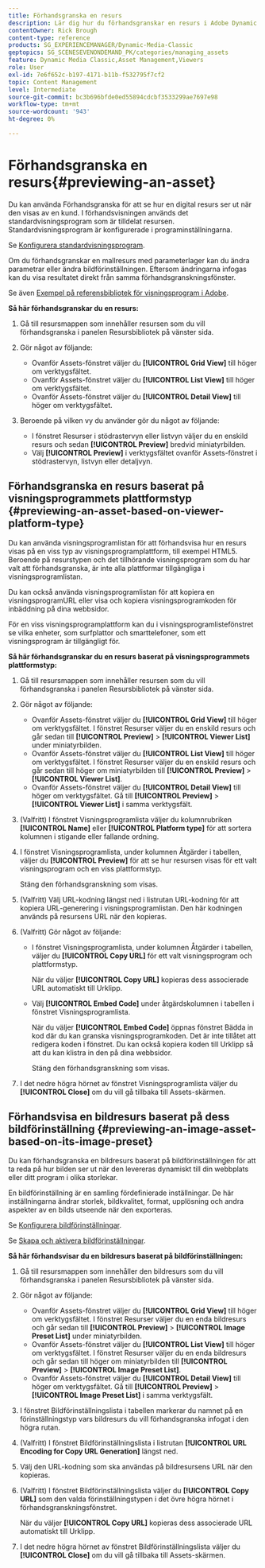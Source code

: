 ```yaml
---
title: Förhandsgranska en resurs
description: Lär dig hur du förhandsgranskar en resurs i Adobe Dynamic Media Classic.
contentOwner: Rick Brough
content-type: reference
products: SG_EXPERIENCEMANAGER/Dynamic-Media-Classic
geptopics: SG_SCENESEVENONDEMAND_PK/categories/managing_assets
feature: Dynamic Media Classic,Asset Management,Viewers
role: User
exl-id: 7e6f652c-b197-4171-b11b-f532795f7cf2
topic: Content Management
level: Intermediate
source-git-commit: bc3b696bfde0ed55894cdcbf3533299ae7697e98
workflow-type: tm+mt
source-wordcount: '943'
ht-degree: 0%

---
```


# Förhandsgranska en resurs{#previewing-an-asset}

Du kan använda Förhandsgranska för att se hur en digital resurs ser ut när den visas av en kund. I förhandsvisningen används det standardvisningsprogram som är tilldelat resursen. Standardvisningsprogram är konfigurerade i programinställningarna.

Se [Konfigurera standardvisningsprogram](application-setup.md#configuring_default_viewers).

Om du förhandsgranskar en mallresurs med parameterlager kan du ändra parametrar eller ändra bildförinställningen. Eftersom ändringarna infogas kan du visa resultatet direkt från samma förhandsgranskningsfönster.

Se även [Exempel på referensbibliotek för visningsprogram i Adobe](https://landing.adobe.com/en/na/dynamic-media/ctir-2755/live-demos.html).

**Så här förhandsgranskar du en resurs:**

1. Gå till resursmappen som innehåller resursen som du vill förhandsgranska i panelen Resursbibliotek på vänster sida.
1. Gör något av följande:

   * Ovanför Assets-fönstret väljer du **[!UICONTROL Grid View]** till höger om verktygsfältet.
   * Ovanför Assets-fönstret väljer du **[!UICONTROL List View]** till höger om verktygsfältet.
   * Ovanför Assets-fönstret väljer du **[!UICONTROL Detail View]** till höger om verktygsfältet.

1. Beroende på vilken vy du använder gör du något av följande:

   * I fönstret Resurser i stödrastervyn eller listvyn väljer du en enskild resurs och sedan **[!UICONTROL Preview]** bredvid miniatyrbilden.
   * Välj **[!UICONTROL Preview]** i verktygsfältet ovanför Assets-fönstret i stödrastervyn, listvyn eller detaljvyn.

## Förhandsgranska en resurs baserat på visningsprogrammets plattformstyp {#previewing-an-asset-based-on-viewer-platform-type}

Du kan använda visningsprogramlistan för att förhandsvisa hur en resurs visas på en viss typ av visningsprogramplattform, till exempel HTML5. Beroende på resurstypen och det tillhörande visningsprogram som du har valt att förhandsgranska, är inte alla plattformar tillgängliga i visningsprogramlistan.

Du kan också använda visningsprogramlistan för att kopiera en visningsprogramURL eller visa och kopiera visningsprogramkoden för inbäddning på dina webbsidor.

För en viss visningsprogramplattform kan du i visningsprogramlistefönstret se vilka enheter, som surfplattor och smarttelefoner, som ett visningsprogram är tillgängligt för.

**Så här förhandsgranskar du en resurs baserat på visningsprogrammets plattformstyp:**

1. Gå till resursmappen som innehåller resursen som du vill förhandsgranska i panelen Resursbibliotek på vänster sida.
1. Gör något av följande:

   * Ovanför Assets-fönstret väljer du **[!UICONTROL Grid View]** till höger om verktygsfältet. I fönstret Resurser väljer du en enskild resurs och går sedan till **[!UICONTROL Preview]** > **[!UICONTROL Viewer List]** under miniatyrbilden.
   * Ovanför Assets-fönstret väljer du **[!UICONTROL List View]** till höger om verktygsfältet. I fönstret Resurser väljer du en enskild resurs och går sedan till höger om miniatyrbilden till **[!UICONTROL Preview]** > **[!UICONTROL Viewer List]**.
   * Ovanför Assets-fönstret väljer du **[!UICONTROL Detail View]** till höger om verktygsfältet. Gå till **[!UICONTROL Preview]** > **[!UICONTROL Viewer List]** i samma verktygsfält.

1. (Valfritt) I fönstret Visningsprogramlista väljer du kolumnrubriken **[!UICONTROL Name]** eller **[!UICONTROL Platform type]** för att sortera kolumnen i stigande eller fallande ordning.
1. I fönstret Visningsprogramlista, under kolumnen Åtgärder i tabellen, väljer du **[!UICONTROL Preview]** för att se hur resursen visas för ett valt visningsprogram och en viss plattformstyp.

   Stäng den förhandsgranskning som visas.

1. (Valfritt) Välj URL-kodning längst ned i listrutan URL-kodning för att kopiera URL-generering i visningsprogramlistan. Den här kodningen används på resursens URL när den kopieras.
1. (Valfritt) Gör något av följande:

   * I fönstret Visningsprogramlista, under kolumnen Åtgärder i tabellen, väljer du **[!UICONTROL Copy URL]** för ett valt visningsprogram och plattformstyp.

     När du väljer **[!UICONTROL Copy URL]** kopieras dess associerade URL automatiskt till Urklipp.

   * Välj **[!UICONTROL Embed Code]** under åtgärdskolumnen i tabellen i fönstret Visningsprogramlista.

     När du väljer **[!UICONTROL Embed Code]** öppnas fönstret Bädda in kod där du kan granska visningsprogramkoden. Det är inte tillåtet att redigera koden i fönstret. Du kan också kopiera koden till Urklipp så att du kan klistra in den på dina webbsidor.

     Stäng den förhandsgranskning som visas.

1. I det nedre högra hörnet av fönstret Visningsprogramlista väljer du **[!UICONTROL Close]** om du vill gå tillbaka till Assets-skärmen.

## Förhandsvisa en bildresurs baserat på dess bildförinställning {#previewing-an-image-asset-based-on-its-image-preset}

Du kan förhandsgranska en bildresurs baserat på bildförinställningen för att ta reda på hur bilden ser ut när den levereras dynamiskt till din webbplats eller ditt program i olika storlekar.

En bildförinställning är en samling fördefinierade inställningar. De här inställningarna ändrar storlek, bildkvalitet, format, upplösning och andra aspekter av en bilds utseende när den exporteras.

Se [Konfigurera bildförinställningar](setting-image-presets.md#setting_up_image_presets).

Se [Skapa och aktivera bildförinställningar](creating-enabling-image-presets.md#creating_and_enabling_image_presets).

**Så här förhandsvisar du en bildresurs baserat på bildförinställningen:**

1. Gå till resursmappen som innehåller den bildresurs som du vill förhandsgranska i panelen Resursbibliotek på vänster sida.
1. Gör något av följande:

   * Ovanför Assets-fönstret väljer du **[!UICONTROL Grid View]** till höger om verktygsfältet. I fönstret Resurser väljer du en enda bildresurs och går sedan till **[!UICONTROL Preview]** > **[!UICONTROL Image Preset List]** under miniatyrbilden.
   * Ovanför Assets-fönstret väljer du **[!UICONTROL List View]** till höger om verktygsfältet. I fönstret Resurser väljer du en enda bildresurs och går sedan till höger om miniatyrbilden till **[!UICONTROL Preview]** > **[!UICONTROL Image Preset List]**.
   * Ovanför Assets-fönstret väljer du **[!UICONTROL Detail View]** till höger om verktygsfältet. Gå till **[!UICONTROL Preview]** > **[!UICONTROL Image Preset List]** i samma verktygsfält.

1. I fönstret Bildförinställningslista i tabellen markerar du namnet på en förinställningstyp vars bildresurs du vill förhandsgranska infogat i den högra rutan.
1. (Valfritt) I fönstret Bildförinställningslista i listrutan **[!UICONTROL URL Encoding for Copy URL Generation]** längst ned.
1. Välj den URL-kodning som ska användas på bildresursens URL när den kopieras.
1. (Valfritt) I fönstret Bildförinställningslista väljer du **[!UICONTROL Copy URL]** som den valda förinställningstypen i det övre högra hörnet i förhandsgranskningsfönstret.

   När du väljer **[!UICONTROL Copy URL]** kopieras dess associerade URL automatiskt till Urklipp.

1. I det nedre högra hörnet av fönstret Bildförinställningslista väljer du **[!UICONTROL Close]** om du vill gå tillbaka till Assets-skärmen.
